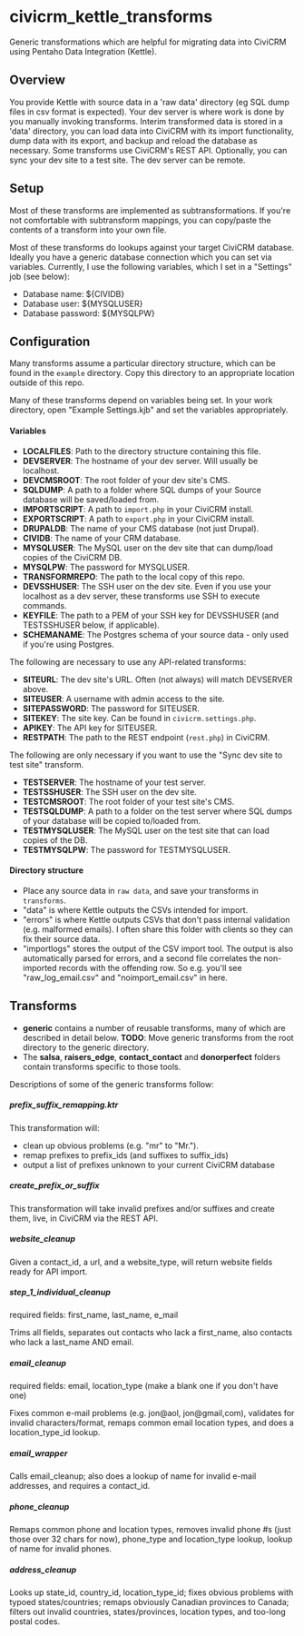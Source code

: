 civicrm_kettle_transforms
=========================

Generic transformations which are helpful for migrating data into CiviCRM using Pentaho Data Integration (Kettle).

## Overview

You provide Kettle with source data in a 'raw data' directory (eg SQL dump files in csv format is expected). Your dev server is where work is done by you manually invoking transforms. Interim transformed data is stored in a 'data' directory, you can load data into CiviCRM with its import functionality, dump data with its export, and backup and reload the database as necessary. Some transforms use CiviCRM's REST API. Optionally, you can sync your dev site to a test site. The dev server can be remote.

## Setup

Most of these transforms are implemented as subtransformations.  If you're not comfortable with subtransform mappings, you can copy/paste the contents of a transform into your own file.

Most of these transforms do lookups against your target CiviCRM database.  Ideally you have a generic database connection which you can set via variables.  Currently, I use the following variables, which I set in a "Settings" job (see below):
* Database name: ${CIVIDB}
* Database user: ${MYSQLUSER}
* Database password: ${MYSQLPW}

## Configuration

Many transforms assume a particular directory structure, which can be found in the `example` directory.  Copy this directory to an appropriate location outside of this repo.

Many of these transforms depend on variables being set.  In your work directory, open "Example Settings.kjb" and set the variables appropriately.

#### Variables
* **LOCALFILES**: Path to the directory structure containing this file.
* **DEVSERVER**: The hostname of your dev server.  Will usually be localhost.
* **DEVCMSROOT**: The root folder of your dev site's CMS.
* **SQLDUMP**: A path to a folder where SQL dumps of your Source database will be saved/loaded from.
* **IMPORTSCRIPT**: A path to `import.php` in your CiviCRM install.
* **EXPORTSCRIPT**: A path to `export.php` in your CiviCRM install.
* **DRUPALDB**: The name of your CMS database (not just Drupal).
* **CIVIDB**: The name of your CRM database.
* **MYSQLUSER**: The MySQL user on the dev site that can dump/load copies of the CiviCRM DB.
* **MYSQLPW**: The password for MYSQLUSER.
* **TRANSFORMREPO**: The path to the local copy of this repo.
* **DEVSSHUSER**: The SSH user on the dev site. Even if you use your localhost as a dev server, these transforms use SSH to execute commands.
* **KEYFILE**: The path to a PEM of your SSH key for DEVSSHUSER (and TESTSSHUSER below, if applicable).
* **SCHEMANAME**: The Postgres schema of your source data - only used if you're using Postgres.

The following are necessary to use any API-related transforms:
* **SITEURL**: The dev site's URL. Often (not always) will match DEVSERVER above.
* **SITEUSER**: A username with admin access to the site.
* **SITEPASSWORD**: The password for SITEUSER.
* **SITEKEY**: The site key.  Can be found in `civicrm.settings.php`.
* **APIKEY**: The API key for SITEUSER.
* **RESTPATH**: The path to the REST endpoint (`rest.php`) in CiviCRM.

The following are only necessary if you want to use the "Sync dev site to test site" transform.
* **TESTSERVER**: The hostname of your test server.
* **TESTSSHUSER**: The SSH user on the dev site.
* **TESTCMSROOT**: The root folder of your test site's CMS.
* **TESTSQLDUMP**: A path to a folder on the test server where SQL dumps of your database will be copied to/loaded from.
* **TESTMYSQLUSER**: The MySQL user on the test site that can load copies of the DB.
* **TESTMYSQLPW**: The password for TESTMYSQLUSER.

#### Directory structure
* Place any source data in `raw data`, and save your transforms in `transforms`.
* "data" is where Kettle outputs the CSVs intended for import.  
* "errors" is where Kettle outputs CSVs that don't pass internal validation (e.g. malformed emails).  I often share this folder with clients so they can fix their source data.
* "importlogs" stores the output of the CSV import tool.  The output is also automatically parsed for errors, and a second file correlates the non-imported records with the offending row.  So e.g. you'll see "raw_log_email.csv" and "noimport_email.csv" in here.

## Transforms
* **generic** contains a number of reusable transforms, many of which are described in detail below.
**TODO**: Move generic transforms from the root directory to the generic directory.
* The **salsa**, **raisers_edge**, **contact_contact** and **donorperfect** folders contain transforms specific to those tools.

Descriptions of some of the generic transforms follow:

##### prefix_suffix_remapping.ktr

This transformation will:
* clean up obvious problems (e.g. "mr" to "Mr.").
* remap prefixes to prefix_ids (and suffixes to suffix_ids)
* output a list of prefixes unknown to your current CiviCRM database

##### create_prefix_or_suffix

This transformation will take invalid prefixes and/or suffixes and create them, live, in CiviCRM via the REST API.

##### website_cleanup

Given a contact_id, a url, and a website_type, will return website fields ready for API import.

##### step_1_individual_cleanup

required fields: first_name, last_name, e_mail

Trims all fields, separates out contacts who lack a first_name, also contacts who lack a last_name AND email.

##### email_cleanup

required fields: email, location_type (make a blank one if you don't have one)

Fixes common e-mail problems (e.g. jon@aol, jon@gmail,com), validates for invalid characters/format, remaps common email location types, and does a location_type_id lookup.

##### email_wrapper

Calls email_cleanup; also does a lookup of name for invalid e-mail addresses, and requires a contact_id.

##### phone_cleanup

Remaps common phone and location types, removes invalid phone #s (just those over 32 chars for now), phone_type and location_type lookup, lookup of name for invalid phones.

##### address_cleanup

Looks up state_id, country_id, location_type_id; fixes obvious problems with typoed states/countries; remaps obviously Canadian provinces to Canada; filters out invalid countries, states/provinces, location types, and too-long postal codes.

